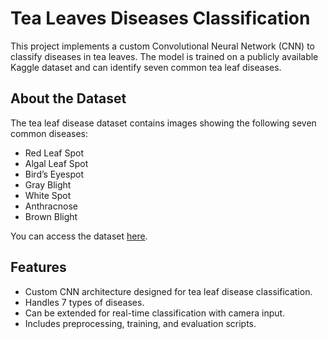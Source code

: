 
# Tea Leaves Diseases Classification

This project implements a custom Convolutional Neural Network (CNN) to classify diseases in tea leaves. The model is trained on a publicly available Kaggle dataset and can identify seven common tea leaf diseases.

## About the Dataset

The tea leaf disease dataset contains images showing the following seven common diseases:

- Red Leaf Spot
- Algal Leaf Spot
- Bird’s Eyespot
- Gray Blight
- White Spot
- Anthracnose
- Brown Blight

You can access the dataset [here](https://www.kaggle.com/datasets/shashwatwork/identifying-disease-in-tea-leafs).


## Features

- Custom CNN architecture designed for tea leaf disease classification.
- Handles 7 types of diseases.
- Can be extended for real-time classification with camera input.
- Includes preprocessing, training, and evaluation scripts.



